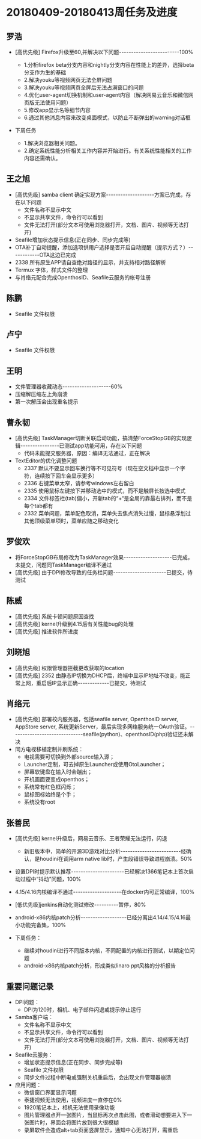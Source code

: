# 20180409-20180413周任务及进度

## 罗浩
- [高优先级] Firefox升级至60,并解决以下问题-------------------------100%
   - 1.分析firefox beta分支内容和nightly分支内容在性能上的差异，选择beta分支作为生的基础
   - 2.解决youku等视频网页无法全屏问题
   - 3.解决youku等视频网页全屏后无法占满窗口的问题
   - 4.优化user-agent切换机制和user-agent内容（解决网易云音乐和微信网页版无法使用问题）
   - 5.修改app显示名等细节内容
   - 6.通过其他消息内容来改变桌面模式，以防止不断弹出的warning对话框
  
- 下周任务
   - 1.解决浏览器相关问题。
   - 2.确定系统性能分析相关工作内容并开始进行。有关系统性能相关的工作内容还需确认。

## 王之旭
- [高优先级] samba client 确定实现方案--------------------方案已完成，存在以下问题
   - 文件名称不显示中文
   - 不显示共享文件，命令行可以看到
   - 文件无法打开(部分文本可使用浏览器打开，文档、图片、视频等无法打开)
- Seafile增加状态提示信息(正在同步、同步完成等)
- OTA补丁自动提醒，添加选项供用户选择是否开启自动提醒（提示方式？）------------OTA这边已完成
- 2338 所有原生APP请自查绝对路径的显示，并支持相对路径解析
- Termux 字体，样式文件的整理
- 与肖络元配合完成OpenthosID、Seafile云服务的帐号注册

## 陈鹏
- Seafile 文件权限

## 卢宁
- Seafile 文件权限

## 王明
- 文件管理器收藏动态--------------------60%
- 压缩解压缩左上角崩溃
- 第一次解压会出现重名提示

## 曹永韧
- [高优先级] TaskManager切断关联启动功能，搞清楚ForceStopGB的实现逻辑----------------已测试app功能可用，存在以下问题
   - 代码未能提交服务器，原因：编译无法通过，正在解决
- TextEditor的优化调整问题
   - 2337 默认不要显示回车换行等不可见符号（现在空文档中显示一个字符，连续按下回车会显示更多）
   - 2336 右键菜单太窄，请参考windows左右留白
   - 2335 使用鼠标左键按下并移动选中的模式，而不是触屏长按选中模式
   - 2334 文件标签栏(tab)偏小，开新tab的“+“是全局的靠最右排列，而不是每个tab都有
   - 2332 菜单问题，菜单配色取消，菜单失去焦点消失过慢，鼠标悬浮划过其他顶级菜单项时，菜单应随之移动变化

## 罗俊欢
- 将ForceStopGB布局修改为TaskManager效果--------------------已完成，未提交，问题同TaskManager编译不通过
- [高优先级] 由于DPI修改导致的任务栏问题----------------------已提交，待测试

## 陈威
- [高优先级] 系统卡顿问题原因查找
- [高优先级] kernel升级到4.15后有关性能bug的处理
- [高优先级] 推进软件所进度

## 刘晓旭
- [高优先级] 权限管理器拦截更改获取的location
- [高优先级] 2352 由静态IP切换为DHCP后，终端中显示IP地址不改变，能正常上网，重启后IP显示正确-------------已提交，待测试

## 肖络元
- [高优先级] 部署校内服务器，包括seafile server, OpenthosID server, AppStore server, 系统更新Server，最后实现多网络服务统一OAuth验证。------------------------------seafile(python)、openthosID(php)验证还未解决
- 同方电视移植定制并刷系统：
   - 电视需要可切换到外部source输入源；
   - Launcher定制，可去掉原生Launcher或使用OtoLauncher；
   - 屏幕软键盘在输入时会蹦出；
   - 开机画面要变成openthos；
   - 系统常有红色框闪烁；
   - 鼠标图标始终是个手；
   - 系统没有root

## 张善民
- [高优先级] kernel升级后，网易云音乐、王者荣耀无法运行，闪退
   - 新旧版本中，简单的开源3D游戏对比分析-------------------------经确认，是houdini在调用arm native lib时，产生段错误导致进程崩溃。50%
- 设置DPI时提示默认推荐----------------------已经解决1366笔记本上首次启动过程中“抖动”问题，100%
- 4.15/4.16内核编译不通过--------------------在docker内可正常编译，100%
- [低优先级]jenkins自动化测试修改----------暂停，80%
- android-x86内核patch分析-------------------已经分离出4.14/4.15/4.16最小功能完备集，100%

- 下周任务：
   - 继续对houdini进行不同版本内核，不同配置的内核进行测试，以期定位问题
   - android-x86内核patch分析，形成类似linaro ppt风格的分析报告

## 重要问题记录
- DPI问题：
   - DPI为120时，相机、电子邮件闪退或提示停止运行
- Samba客户端：
   - 文件名称不显示中文
   - 不显示共享文件，命令行可以看到
   - 文件无法打开(部分文本可使用浏览器打开，文档、图片、视频等无法打开)
- Seafile云服务：
   - 增加状态提示信息(正在同步、同步完成等)
   - Seafile 文件权限
   - 同步文件过程中断电或强制关机重启后，会出现文件管理器崩溃
- 应用问题：
   - 微信窗口界面显示问题
   - 泰捷视频无法使用，视频进度一直停在0%
   - 1920笔记本上，相机无法使用录像功能
   - 图片管理器点开一张图片，当鼠标再次点击此图，或者滑动想要进入下一张图片时，界面会将图片放到很大很模糊
   - 录屏软件会造成alt+tab页面竖屏显示，通知中心无法打开，需重启
